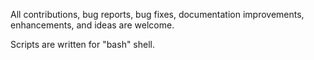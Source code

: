 All contributions, bug reports, bug fixes, documentation improvements, enhancements, and ideas are welcome.


Scripts are written for "bash" shell. 
